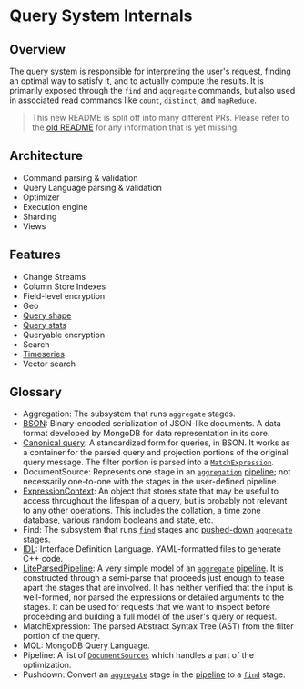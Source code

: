 # Query System Internals

## Overview

The query system is responsible for interpreting the user's request, finding an optimal way to
satisfy it, and to actually compute the results. It is primarily exposed through the `find` and
`aggregate` commands, but also used in associated read commands like `count`, `distinct`, and
`mapReduce`.

> This new README is split off into many different PRs. Please refer to the [old README][old readme]
> for any information that is yet missing.

## Architecture

-   Command parsing & validation
-   Query Language parsing & validation
-   Optimizer
-   Execution engine
-   Sharding
-   Views

## Features

-   Change Streams
-   Column Store Indexes
-   Field-level encryption
-   Geo
-   [Query shape][query shape]
-   [Query stats][query stats]
-   Queryable encryption
-   Search
-   [Timeseries][timeseries]
-   Vector search

## Glossary

-   <a id="glossary-Aggregation"></a>Aggregation: The subsystem that runs `aggregate` stages.
-   <a id="glossary-BSON"></a>[BSON][bson]: Bin­ary-en­coded serialization of JSON-like documents. A
    data format developed by MongoDB for data representation in its core.
-   <a id="glossary-CanonicalQuery"></a>[Canonical query][canonicalquery]: A standardized form for
    queries, in BSON. It works as a container for the parsed query and projection portions of the
    original query message. The filter portion is parsed into a
    [`MatchExpression`](#glossary-MatchExpression).
-   <a id="glossary-DocumentSource"></a>DocumentSource: Represents one stage in an
    [`aggregation`](#glossary-Aggregation) [pipeline](#glossary-Pipeline); not necessarily
    one-to-one with the stages in the user-defined pipeline.
-   <a id="glossary-ExpressionContext"></a>[ExpressionContext][expressioncontext]: An object that
    stores state that may be useful to access throughout the lifespan of a query, but is probably
    not relevant to any other operations. This includes the collation, a time zone database, various
    random booleans and state, etc.
-   <a id="glossary-Find"></a>Find: The subsystem that runs [`find`](#glossary-Find) stages and
    [pushed-down](#glossary-Pushdown) [`aggregate`](#glossary-Aggregation) stages.
-   <a id="glossary-IDL"></a>[IDL][idl]: Interface Definition Language. YAML-formatted files to
    generate C++ code.
-   <a id="glossary-LiteParsedPipeline"></a>[LiteParsedPipeline][liteparsedpipeline]: A very simple
    model of an [`aggregate`](#glossary-Aggregation) [pipeline](#glossary-Pipeline). It is
    constructed through a semi-parse that proceeds just enough to tease apart the stages that are
    involved. It has neither verified that the input is well-formed, nor parsed the expressions or
    detailed arguments to the stages. It can be used for requests that we want to inspect before
    proceeding and building a full model of the user's query or request.
-   <a id="glossary-MatchExpression"></a>MatchExpression: The parsed Abstract Syntax Tree (AST) from
    the filter portion of the query.
-   <a id="glossary-MQL"></a>MQL: MongoDB Query Language.
-   <a id="glossary-Pipeline"></a>Pipeline: A list of [`DocumentSources`](#glossary-DocumentSource)
    which handles a part of the optimization.
-   <a id="glossary-Pushdown"></a>Pushdown: Convert an [`aggregate`](#glossary-Aggregation)
    stage in the [pipeline](#glossary-Pipeline) to a [`find`](#glossary-Find) stage.

<!-- Links -->

[old readme]: README_old.md
[timeseries]: timeseries/README.md
[query stats]: query_stats/README.md
[query shape]: query_shape/README.md
[bson]: https://bsonspec.org/
[idl]: ../../idl/README.md
[canonicalquery]: canonical_query.h
[liteparsedpipeline]: ../pipeline/lite_parsed_pipeline.h
[expressioncontext]: ../pipeline/expression_context.h
